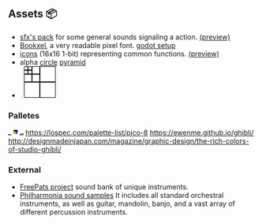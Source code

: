 ## Assets 📦

- [sfx's pack](sound.zip) for some general sounds signaling a action. [(preview)](sounds.ogg)
- [Bookxel](bookxel.ttf), a very readable pixel font. [godot setup](bookxel_godot.zip)
- [icons](icon.zip) (16x16 1-bit) representing common functions. [(preview)](icons.png)
- alpha [circle](alpha_circle.png) [pyramid](alpha_pyramid.png)
- ![striped pattern](striped_pattern.png)
![power squares](power_squares.png)

### Palletes
![spirited away](spirited_away.png)
![rainbow dark light](rainbow_dark_light.png)
![pallete orderning](h_pallete_v_light_condition.png)
<https://lospec.com/palette-list/pico-8>
<https://ewenme.github.io/ghibli/>
<http://designmadeinjapan.com/magazine/graphic-design/the-rich-colors-of-studio-ghibli/>

### External

- [FreePats project](https://freepats.zenvoid.org/index.html) sound bank of unique instruments.
- [Philharmonia sound samples](https://philharmonia.co.uk/resources/sound-samples/) It includes all standard orchestral instruments, as well as guitar, mandolin, banjo, and a vast array of different percussion instruments.




